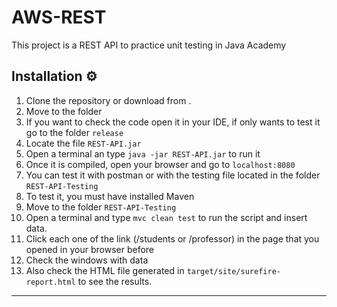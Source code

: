 # AWS-REST

This project is a REST API to practice unit testing in Java Academy

## Installation ⚙️
1. Clone the repository or download from <a href="https://github.com/VictorLavalle/JavaAcademy/tree/Week3/Week3/Projects/Springboot%20REST%20%2B%20Unit%20Testing"></a>.
2. Move to the folder
3. If you want to check the code open it in your IDE, if only wants to test it go to the folder `release`
4. Locate the file `REST-API.jar`
5. Open a terminal an type `java -jar REST-API.jar` to run it
6. Once it is compiled, open your browser and go to `localhost:8080`
7. You can test it with postman or with the testing file located in the folder `REST-API-Testing`
8.  To test it, you must have installed Maven
9.  Move to the folder `REST-API-Testing`
10.  Open a terminal and type `mvc clean test` to run the script and insert data.
11.  Click each one of the link (/students or /professor) in the page that you opened in your browser before
12.  Check the windows with data
13.  Also check the HTML file generated in `target/site/surefire-report.html` to see the results.

<hr>

